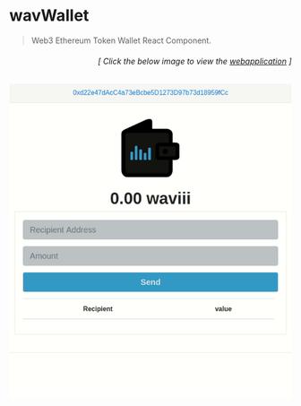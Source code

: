 # wavWallet

> Web3 Ethereum Token Wallet React Component.

<h6><p align="right">[ Click the below image to view the <a href="https://wav-wallet.herokuapp.com/">webapplication</a> ]</p></h6>

[<p align="center"><img src="src/wallet.gif">](https://wav-wallet.herokuapp.com/)